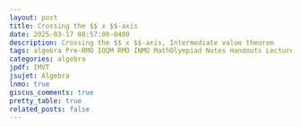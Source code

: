 ```yaml
---
layout: post
title: Crossing the $$ x $$-axis
date: 2025-03-17 08:57:00-0400
description: Crossing the $$ x $$-axis, Intermediate value theorem
tags: algebra Pre-RMO IOQM RMO INMO MathOlympiad Notes Handouts LectureNotes
categories: algebra
jpdf: IMVT
jsujet: Algebra
lnmo: true
giscus_comments: true
pretty_table: true
related_posts: false
---
```

